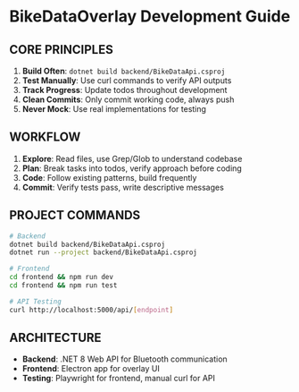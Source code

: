 # BikeDataOverlay Development Guide

## CORE PRINCIPLES

1. **Build Often**: `dotnet build backend/BikeDataApi.csproj`
2. **Test Manually**: Use curl commands to verify API outputs
3. **Track Progress**: Update todos throughout development
4. **Clean Commits**: Only commit working code, always push
5. **Never Mock**: Use real implementations for testing

## WORKFLOW

1. **Explore**: Read files, use Grep/Glob to understand codebase
2. **Plan**: Break tasks into todos, verify approach before coding
3. **Code**: Follow existing patterns, build frequently
4. **Commit**: Verify tests pass, write descriptive messages

## PROJECT COMMANDS

```bash
# Backend
dotnet build backend/BikeDataApi.csproj
dotnet run --project backend/BikeDataApi.csproj

# Frontend  
cd frontend && npm run dev
cd frontend && npm run test

# API Testing
curl http://localhost:5000/api/[endpoint]
```

## ARCHITECTURE

- **Backend**: .NET 8 Web API for Bluetooth communication
- **Frontend**: Electron app for overlay UI
- **Testing**: Playwright for frontend, manual curl for API

